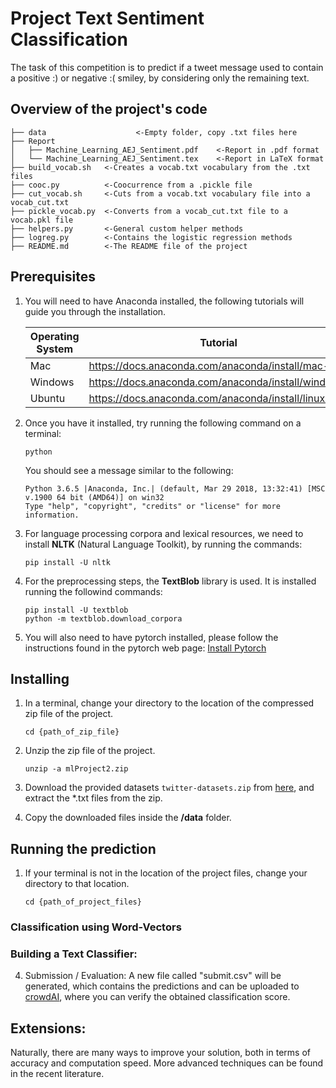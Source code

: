 # Project Text Sentiment Classification

The task of this competition is to predict if a tweet message used to contain a positive :) or negative :( smiley, by considering only the remaining text.

## Overview of the project's code
```
├── data                    <-Empty folder, copy .txt files here
├── Report
│   ├── Machine_Learning_AEJ_Sentiment.pdf    <-Report in .pdf format
│   └── Machine_Learning_AEJ_Sentiment.tex    <-Report in LaTeX format
├── build_vocab.sh   <-Creates a vocab.txt vocabulary from the .txt files
├── cooc.py          <-Coocurrence from a .pickle file
├── cut_vocab.sh     <-Cuts from a vocab.txt vocabulary file into a vocab_cut.txt
├── pickle_vocab.py  <-Converts from a vocab_cut.txt file to a vocab.pkl file
├── helpers.py       <-General custom helper methods
├── logreg.py        <-Contains the logistic regression methods
├── README.md        <-The README file of the project
````

## Prerequisites
1. You will need to have Anaconda installed, the following tutorials will guide you through the installation.

    Operating System | Tutorial
    --- | ---
    Mac | https://docs.anaconda.com/anaconda/install/mac-os/
    Windows | https://docs.anaconda.com/anaconda/install/windows/
    Ubuntu | https://docs.anaconda.com/anaconda/install/linux/

2. Once you have it installed, try running the following command on a terminal:

    ```
    python
    ```

    You should see a message similar to the following:
    ```
    Python 3.6.5 |Anaconda, Inc.| (default, Mar 29 2018, 13:32:41) [MSC v.1900 64 bit (AMD64)] on win32
    Type "help", "copyright", "credits" or "license" for more information.
    ```

3. For language processing corpora and lexical resources, we need to install **NLTK** (Natural Language Toolkit), by running the commands:
    ```
    pip install -U nltk
    ```

4. For the preprocessing steps, the **TextBlob** library is used. It is installed running the followind commands:
    ```
    pip install -U textblob
    python -m textblob.download_corpora
    ```

5. You will also need to have pytorch installed, please follow the instructions found in the pytorch web page: [Install Pytorch](https://pytorch.org/get-started/locally)

## Installing

1. In a terminal, change your directory to the location of the compressed zip file of the project.

    ```
    cd {path_of_zip_file}
    ```

2. Unzip the zip file of the project.
    ```
    unzip -a mlProject2.zip
    ```

3. Download the provided datasets `twitter-datasets.zip` from [here](https://www.crowdai.org/challenges/epfl-ml-text-classification/dataset_files), and extract the *.txt files from the zip.

4. Copy the downloaded files inside the **/data** folder.

## Running the prediction

1. If your terminal is not in the location of the project files, change your directory to that location.
    ```
    cd {path_of_project_files}
    ```

### Classification using Word-Vectors

<!-- For building a good text classifier, it is crucial to find a good feature representation of the input text. Here we will start by using the word vectors (word embeddings) of each word in the given tweet. For simplicity of a first baseline, we will construct the feature representation of the entire text by simply averaging the word vectors.

Below is a solution pipeline with an evaluation step:

### Generating Word Embeddings: 

Load the training tweets given in `pos_train.txt`, `neg_train.txt` (or a suitable subset depending on RAM requirements), and construct a a vocabulary list of words appearing at least 5 times. This is done running the following commands. Note that the provided `cooc.py` script can take a few minutes to run, and displays the number of tweets processed.

```bash
build_vocab.sh
cut_vocab.sh
python3 pickle_vocab.py
python3 cooc.py
```

Now given the co-occurrence matrix and the vocabulary, it is not hard to train GloVe word embeddings, that is to compute an embedding vector for wach word in the vocabulary. We suggest to implement SGD updates to train the matrix factorization, as in

```glove_solution.py```

Once you tested your system on the small set of 10% of all tweets, we suggest you run on the full datasets `pos_train_full.txt`, `neg_train_full.txt` -->

### Building a Text Classifier:

<!-- 1. Construct Features for the Training Texts: Load the training tweets and the built GloVe word embeddings. Using the word embeddings, construct a feature representation of each training tweet (by averaging the word vectors over all words of the tweet).

2. Train a Linear Classifier: Train a linear classifier (e.g. logistic regression or SVM) on your constructed features, using the scikit learn library, or your own code from the earlier labs. Recall that the labels indicate if a tweet used to contain a :) or :( smiley.

3. Prediction: Predict labels for all tweets in the test set. -->

4. Submission / Evaluation: A new file called "submit.csv" will be generated, which contains the predictions and can be uploaded to [crowdAI](https://www.crowdai.org/challenges/epfl-ml-text-classification/submissions), where you can verify the obtained classification score. 

## Extensions:
Naturally, there are many ways to improve your solution, both in terms of accuracy and computation speed. More advanced techniques can be found in the recent literature.
